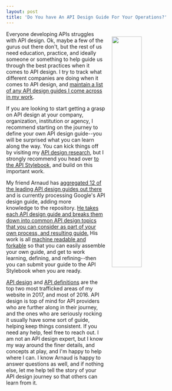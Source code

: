 ```yaml
---
layout: post
title: 'Do You have An API Design Guide For Your Operations?'
---
```

<p><a href="http://apistylebook.com/"><img style="padding: 15px;" src="http://kinlane-productions.s3.amazonaws.com/api_evangelist_site/blog/screen_shot_2017_03_04_at_11.11.44_pm.png" alt="" width="40%" align="right" /></a></p>
<p>Everyone developing APIs struggles with API design. Ok, maybe a few of the gurus out there don't, but the rest of us need education, practice, and ideally someone or something to help guide us through the best practices when it comes to API design. I try to track what different companies are doing when it comes to API design, and <a href="http://design.apievangelist.com/tools/design-guides/">maintain a list of any API design guides I come across in my work</a>.</p>
<p>If you are looking to start getting a grasp on API design at your company, organization, institution or agency, I recommend starting on the journey to define your own API design guide--you will be surprised what you can learn along the way. You can kick things off by visiting my <a href="http://design.apievangelist.com">API design research</a>, but I strongly recommend you head over <a href="http://apistylebook.com/">to the API Stylebook</a>, and build on this important work.</p>
<p>My friend Arnaud has <a href="http://apistylebook.com/design/guidelines/">aggregated 12 of the leading API design guides out there</a> and is currently processing Google's API design guide, adding more knowledge&nbsp;to the repository. <a href="http://apistylebook.com/design/topics/">He takes each API design guide and breaks them down into common API design topics that you can consider as part of your own process, and resulting guide.</a> His work is all <a href="https://github.com/arno-di-loreto/apistylebook.com">machine readable and forkable</a> so that you can easily assemble your own guide, and get to work learning, defining, and refining--then you can submit your guide to the API Stylebook when you are ready.</p>
<p><a href="http://design.apievangelist.com/">API design</a> and <a href="http://definitions.apievangelist.com/">API definitions</a> are the top two most trafficked areas of my website in 2017, and most of 2016. API design is top of mind for API providers who are further along in their journey, and the ones who are seriously rocking it usually have some sort of guide, helping keep things consistent. If you need any help, feel free to reach out. I am not an API design expert, but I know my way around the finer details, and concepts at play, and I'm happy to help where I can. I know Arnaud is happy to answer questions as well, and if nothing else, let me help tell the story of your API design journey so that others can learn from it.</p>